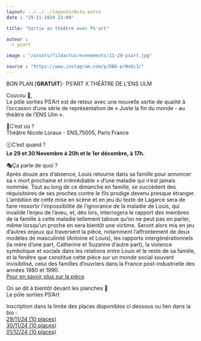 ```yaml
---
layout: ../../../layouts/Actu.astro
date : "29-11-2024 23:00"

title: "Sortie au théâtre avec PS'art"

auteur :
  - psart

image : "/assets/fildactus/evenements/11-29-psart.jpg"

source : "https://www.instagram.com/p/DB6-prNoQi3/"
---
```


BON PLAN [__GRATUIT__]- PS’ART X THÉÂTRE DE L’ENS ULM

Coucou 🧡,  
Le pôle sorties PS’Art est de retour avec une nouvelle sortie de qualité à l’occasion d’une série de représentation de « Juste la fin du monde - au théâtre de l’ENS Ulm ».

📍C’est où ?  
Théâtre Nicole Loraux - ENS,75005, Paris France

🕦C’est quand ?  
__Le 29 et 30 Novembre à 20h et le 1er décembre, à 17h.__

🎭Ça parle de quoi ?  
Après douze ans d’absence, Louis retourne dans sa famille pour annoncer sa « mort prochaine et irrémédiable » d’une maladie qui n’est jamais nommée. Tout au long de ce dimanche en famille, se succèdent des réquisitoires de ses proches contre le fils prodige devenu presque étranger.  
L’ambition de cette mise en scène et en jeu du texte de Lagarce sera de faire ressortir l’impossibilité de l’ignorance de la maladie de Louis, qui invalide l’enjeu de l’aveu, et, dès lors, interrogera le rapport des membres de la famille à cette maladie tellement taboue qu’on ne peut pas en parler, même lorsqu’un proche en sera bientôt une victime. Seront alors mis en jeu d’autres enjeux qui traversent la pièce, notamment l’affrontement de deux modèles de masculinité (Antoine et Louis), les rapports intergénérationnels (la mère d’une part, Catherine et Suzanne d’autre part), la violence symbolique et sociale dans les relations entre Louis et le reste de sa famille, et la fenêtre que constitue cette pièce sur un monde social souvent invisibilisé, celui des familles d’ouvriers dans la France post-industrielle des années 1980 et 1990.  
[Pour en savoir plus sur la pièce](https://my.weezevent.com/juste-la-fin-du-monde-au-theatre-de-lens-ulm)

On se dit à bientôt devant les planches 🦜  
Le pôle sorties PS’Art

Inscription dans la limite des places disponibles ci dessous ou lien dans la bio :  
[29/11/24 (10 places)](https://docs.google.com/forms/d/e/1FAIpQLSdJh98K8P0UI96A5HZY3WbXd5DcN6BZOfM7fO3nqATKpNFxEw/viewform)  
[30/11/24 (10 places)](https://docs.google.com/forms/d/e/1FAIpQLSfCWdgu2clSJ6jp1AuyeZ3Mij1hsp6alHco3ZFZf4b6pl1P7A/viewform)  
[01/12/24 (10 places)](https://docs.google.com/forms/d/e/1FAIpQLSeJ1B9Vmfmz6-_j6WzroDmhfG9fgBhd9Dn4Cz0zEHaFX3l8cw/viewform)